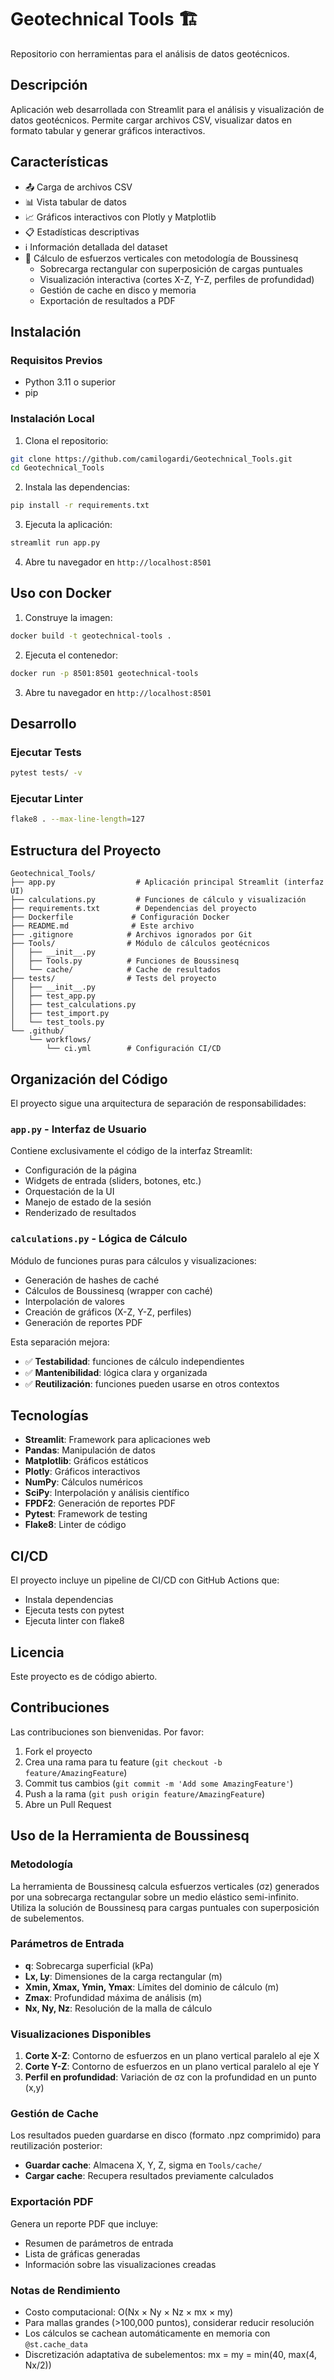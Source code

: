 # Geotechnical Tools 🏗️

Repositorio con herramientas para el análisis de datos geotécnicos.

## Descripción

Aplicación web desarrollada con Streamlit para el análisis y visualización de datos geotécnicos. Permite cargar archivos CSV, visualizar datos en formato tabular y generar gráficos interactivos.

## Características

- 📤 Carga de archivos CSV
- 📊 Vista tabular de datos
- 📈 Gráficos interactivos con Plotly y Matplotlib
- 📋 Estadísticas descriptivas
- ℹ️ Información detallada del dataset
- 🧮 Cálculo de esfuerzos verticales con metodología de Boussinesq
  - Sobrecarga rectangular con superposición de cargas puntuales
  - Visualización interactiva (cortes X-Z, Y-Z, perfiles de profundidad)
  - Gestión de cache en disco y memoria
  - Exportación de resultados a PDF

## Instalación

### Requisitos Previos

- Python 3.11 o superior
- pip

### Instalación Local

1. Clona el repositorio:
```bash
git clone https://github.com/camilogardi/Geotechnical_Tools.git
cd Geotechnical_Tools
```

2. Instala las dependencias:
```bash
pip install -r requirements.txt
```

3. Ejecuta la aplicación:
```bash
streamlit run app.py
```

4. Abre tu navegador en `http://localhost:8501`

## Uso con Docker

1. Construye la imagen:
```bash
docker build -t geotechnical-tools .
```

2. Ejecuta el contenedor:
```bash
docker run -p 8501:8501 geotechnical-tools
```

3. Abre tu navegador en `http://localhost:8501`

## Desarrollo

### Ejecutar Tests

```bash
pytest tests/ -v
```

### Ejecutar Linter

```bash
flake8 . --max-line-length=127
```

## Estructura del Proyecto

```
Geotechnical_Tools/
├── app.py                  # Aplicación principal Streamlit (interfaz UI)
├── calculations.py         # Funciones de cálculo y visualización
├── requirements.txt        # Dependencias del proyecto
├── Dockerfile             # Configuración Docker
├── README.md              # Este archivo
├── .gitignore            # Archivos ignorados por Git
├── Tools/                # Módulo de cálculos geotécnicos
│   ├── __init__.py
│   ├── Tools.py          # Funciones de Boussinesq
│   └── cache/            # Cache de resultados
├── tests/                # Tests del proyecto
│   ├── __init__.py
│   ├── test_app.py
│   ├── test_calculations.py
│   ├── test_import.py
│   └── test_tools.py
└── .github/
    └── workflows/
        └── ci.yml        # Configuración CI/CD
```

## Organización del Código

El proyecto sigue una arquitectura de separación de responsabilidades:

### `app.py` - Interfaz de Usuario
Contiene exclusivamente el código de la interfaz Streamlit:
- Configuración de la página
- Widgets de entrada (sliders, botones, etc.)
- Orquestación de la UI
- Manejo de estado de la sesión
- Renderizado de resultados

### `calculations.py` - Lógica de Cálculo
Módulo de funciones puras para cálculos y visualizaciones:
- Generación de hashes de caché
- Cálculos de Boussinesq (wrapper con caché)
- Interpolación de valores
- Creación de gráficos (X-Z, Y-Z, perfiles)
- Generación de reportes PDF

Esta separación mejora:
- ✅ **Testabilidad**: funciones de cálculo independientes
- ✅ **Mantenibilidad**: lógica clara y organizada
- ✅ **Reutilización**: funciones pueden usarse en otros contextos

## Tecnologías

- **Streamlit**: Framework para aplicaciones web
- **Pandas**: Manipulación de datos
- **Matplotlib**: Gráficos estáticos
- **Plotly**: Gráficos interactivos
- **NumPy**: Cálculos numéricos
- **SciPy**: Interpolación y análisis científico
- **FPDF2**: Generación de reportes PDF
- **Pytest**: Framework de testing
- **Flake8**: Linter de código

## CI/CD

El proyecto incluye un pipeline de CI/CD con GitHub Actions que:
- Instala dependencias
- Ejecuta tests con pytest
- Ejecuta linter con flake8

## Licencia

Este proyecto es de código abierto.

## Contribuciones

Las contribuciones son bienvenidas. Por favor:
1. Fork el proyecto
2. Crea una rama para tu feature (`git checkout -b feature/AmazingFeature`)
3. Commit tus cambios (`git commit -m 'Add some AmazingFeature'`)
4. Push a la rama (`git push origin feature/AmazingFeature`)
5. Abre un Pull Request

## Uso de la Herramienta de Boussinesq

### Metodología

La herramienta de Boussinesq calcula esfuerzos verticales (σz) generados por una sobrecarga rectangular sobre un medio elástico semi-infinito. Utiliza la solución de Boussinesq para cargas puntuales con superposición de subelementos.

### Parámetros de Entrada

- **q**: Sobrecarga superficial (kPa)
- **Lx, Ly**: Dimensiones de la carga rectangular (m)
- **Xmin, Xmax, Ymin, Ymax**: Límites del dominio de cálculo (m)
- **Zmax**: Profundidad máxima de análisis (m)
- **Nx, Ny, Nz**: Resolución de la malla de cálculo

### Visualizaciones Disponibles

1. **Corte X-Z**: Contorno de esfuerzos en un plano vertical paralelo al eje X
2. **Corte Y-Z**: Contorno de esfuerzos en un plano vertical paralelo al eje Y
3. **Perfil en profundidad**: Variación de σz con la profundidad en un punto (x,y)

### Gestión de Cache

Los resultados pueden guardarse en disco (formato .npz comprimido) para reutilización posterior:
- **Guardar cache**: Almacena X, Y, Z, sigma en `Tools/cache/`
- **Cargar cache**: Recupera resultados previamente calculados

### Exportación PDF

Genera un reporte PDF que incluye:
- Resumen de parámetros de entrada
- Lista de gráficas generadas
- Información sobre las visualizaciones creadas

### Notas de Rendimiento

- Costo computacional: O(Nx × Ny × Nz × mx × my)
- Para mallas grandes (>100,000 puntos), considerar reducir resolución
- Los cálculos se cachean automáticamente en memoria con `@st.cache_data`
- Discretización adaptativa de subelementos: mx = my = min(40, max(4, Nx/2))
